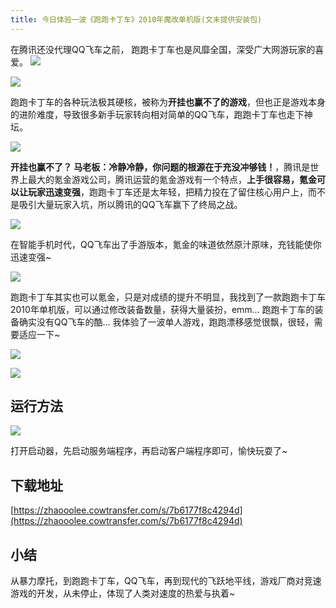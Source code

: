 ```yaml
---
title: 今日体验一波《跑跑卡丁车》2010年魔改单机版(文末提供安装包)
---
```


在腾讯还没代理QQ飞车之前， 跑跑卡丁车也是风靡全国，深受广大网游玩家的喜爱。
![](https://www.v2fy.com/asset/0i/jikemiji/jikemiji-md/kr-000113.assets/1240.png)

![](https://www.v2fy.com/asset/0i/jikemiji/jikemiji-md/kr-000113.assets/1240-20200903213050905.jpeg)


跑跑卡丁车的各种玩法极其硬核，被称为**开挂也赢不了的游戏**，但也正是游戏本身的进阶难度，导致很多新手玩家转向相对简单的QQ飞车，跑跑卡丁车也走下神坛。

![](https://www.v2fy.com/asset/0i/jikemiji/jikemiji-md/kr-000113.assets/1240-20200903213050775.jpeg)


**开挂也赢不了？ 马老板：冷静冷静，你问题的根源在于充没冲够钱！**，腾讯是世界上最大的氪金游戏公司，腾讯运营的氪金游戏有一个特点，**上手很容易，氪金可以让玩家迅速变强**，跑跑卡丁车还是太年轻，把精力投在了留住核心用户上，而不是吸引大量玩家入坑，所以腾讯的QQ飞车赢下了终局之战。


![](https://www.v2fy.com/asset/0i/jikemiji/jikemiji-md/kr-000113.assets/1240.jpeg)

在智能手机时代，QQ飞车出了手游版本，氪金的味道依然原汁原味，充钱能使你迅速变强~

![](https://www.v2fy.com/asset/0i/jikemiji/jikemiji-md/kr-000113.assets/1240-20200903213050780.jpeg)


跑跑卡丁车其实也可以氪金，只是对成绩的提升不明显，我找到了一款跑跑卡丁车2010年单机版，可以通过修改装备数量，获得大量装扮，emm... 跑跑卡丁车的装备确实没有QQ飞车的酷... 我体验了一波单人游戏，跑跑漂移感觉很飘，很轻，需要适应一下~

![](https://www.v2fy.com/asset/0i/jikemiji/jikemiji-md/kr-000113.assets/1240-20200903213050972.png)

![](https://www.v2fy.com/asset/0i/jikemiji/jikemiji-md/kr-000113.assets/strip.gif)


## 运行方法

![](https://www.v2fy.com/asset/0i/jikemiji/jikemiji-md/kr-000113.assets/strip-20200903213052847.gif)

打开启动器，先启动服务端程序，再启动客户端程序即可，愉快玩耍了~



## 下载地址



[https://zhaooolee.cowtransfer.com/s/7b6177f8c4294d](https://zhaooolee.cowtransfer.com/s/7b6177f8c4294d)


## 小结



从暴力摩托，到跑跑卡丁车，QQ飞车，再到现代的飞跃地平线，游戏厂商对竞速游戏的开发，从未停止，体现了人类对速度的热爱与执着~